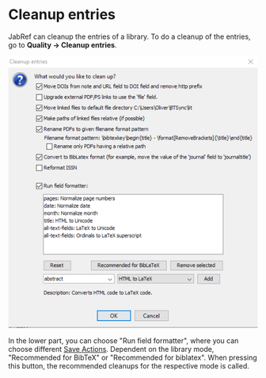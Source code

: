 # Cleanup entries

JabRef can cleanup the entries of a library. To do a cleanup of the entries, go to **Quality → Cleanup entries**.

![Screenshot for Cleanup Entries](../.gitbook/assets/cleanupentries%20%282%29%20%282%29%20%282%29%20%282%29%20%282%29%20%282%29%20%282%29%20%282%29%20%282%29.png)

In the lower part, you can choose "Run field formatter", where you can choose different [Save Actions](saveactions.md). Dependent on the library mode, "Recommended for BibTeX" or "Recommended for biblatex". When pressing this button, the recommended cleanups for the respective mode is called.

